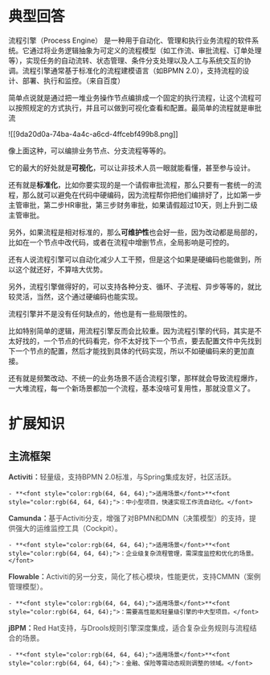 # 典型回答


流程引擎（Process Engine） 是一种用于自动化、管理和执行业务流程的软件系统。它通过将业务逻辑抽象为可定义的流程模型（如工作流、审批流程、订单处理等），实现任务的自动流转、状态管理、条件分支处理以及人工与系统交互的协调。流程引擎通常基于标准化的流程建模语言（如BPMN 2.0），支持流程的设计、部署、执行和监控。（来自百度）



简单点说就是通过把一堆业务操作节点编排成一个固定的执行流程，让这个流程可以按照规定的方式执行，并且可以做到可视化查看和配置。最简单的流程就是审批流



![[9da20d0a-74ba-4a4c-a6cd-4ffcebf499b8.png]]  
 

像上面这种，可以编排业务节点、分支流程等等的。



它的最大的好处就是**可视化**，可以让非技术人员一眼就能看懂，甚至参与设计。



还有就是**标准化**，比如你要实现的是一个请假审批流程，那么只要有一套统一的流程，那么就可以避免在代码中硬编码，因为流程帮你把他们编排好了，比如第一步主管审批，第二步HR审批，第三步财务审批，如果请假超过10天，则上升到二级主管审批。



另外，如果流程是相对标准的，那么**可维护性**也会好一些，因为改动都是局部的，比如在一个节点中改代码，或者在流程中增删节点，全局影响是可控的。



还有人说流程引擎可以自动化减少人工干预，但是这个如果是硬编码也能做到，所以这个就还好，不算啥大优势。



另外，流程引擎做得好的，可以支持各种分支、循环、子流程、异步等等的，就比较灵活，当然，这个通过硬编码也能实现。



流程引擎并不是没有任何缺点的，他也是有一些局限性的。



比如特别简单的逻辑，用流程引擎反而会比较重。因为流程引擎的代码，其实是不太好找的，一个节点的代码看完，你不太好找下一个节点，要去配置文件中先找到下一个节点的配置，然后才能找到具体的代码实现，所以不如硬编码来的更加直接。



还有就是频繁改动、不统一的业务场景不适合流程引擎，那样就会导致流程爆炸，一大堆流程，每一个新场景都加一个流程，基本没啥可复用性，那就没意义了。



# 扩展知识


## 主流框架


**<font style="color:rgb(64, 64, 64);">Activiti：</font>**<font style="color:rgb(64, 64, 64);">轻量级，支持BPMN 2.0标准，与Spring集成友好，社区活跃。</font>

    - **<font style="color:rgb(64, 64, 64);">适用场景</font>**<font style="color:rgb(64, 64, 64);">：中小型项目，快速实现工作流自动化。</font>

**<font style="color:rgb(64, 64, 64);"></font>**

**<font style="color:rgb(64, 64, 64);">Camunda：</font>**<font style="color:rgb(64, 64, 64);">基于Activiti分支，增强了对BPMN和DMN（决策模型）的支持，提供强大的运维监控工具（Cockpit）。</font>

    - **<font style="color:rgb(64, 64, 64);">适用场景</font>**<font style="color:rgb(64, 64, 64);">：企业级复杂流程管理，需深度监控和优化的场景。</font>

**<font style="color:rgb(64, 64, 64);"></font>**

**<font style="color:rgb(64, 64, 64);">Flowable：</font>**<font style="color:rgb(64, 64, 64);">Activiti的另一分支，简化了核心模块，性能更优，支持CMMN（案例管理模型）。</font>

    - **<font style="color:rgb(64, 64, 64);">适用场景</font>**<font style="color:rgb(64, 64, 64);">：需要高性能和轻量级引擎的中大型项目。</font>

**<font style="color:rgb(64, 64, 64);"></font>**

**<font style="color:rgb(64, 64, 64);">jBPM：</font>**<font style="color:rgb(64, 64, 64);">Red Hat支持，与Drools规则引擎深度集成，适合复杂业务规则与流程结合的场景。</font>

    - **<font style="color:rgb(64, 64, 64);">适用场景</font>**<font style="color:rgb(64, 64, 64);">：金融、保险等需动态规则调整的领域。</font>

  
 

